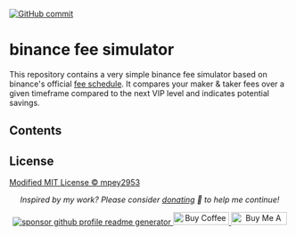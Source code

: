 
[![GitHub commit](https://img.shields.io/github/last-commit/mpey2953/udacity)](https://github.com/mpey2953/udacity/commits/master)

# binance fee simulator

This repository contains a very simple binance fee simulator based on binance's official [fee schedule](https://www.binance.com/en/fee/schedule). It compares your maker & taker fees over a given timeframe compared to the next VIP level and indicates potential savings.

## Contents

## License
[Modified MIT License © mpey2953](/LICENSE.txt)

<p align="center">
<i>Inspired by my work? Please consider <a href="https://paypal.me/mpey2953/5">donating</a>  💸 to help me continue!</i>
</p>

<p align="center">
<a href="https://www.paypal.me/mpey2953"><img src="https://img.shields.io/badge/support-PayPal-blue?logo=PayPal&style=flat-square&label=Donate" alt="sponsor github profile readme generator"/>
</a>
<a href='https://ko-fi.com/mpey2953' target='_blank'><img height='23' width="100" src='https://cdn.ko-fi.com/cdn/kofi3.png?v=2' alt='Buy Coffee for mpey2953' />
</a>
<a href="https://www.buymeacoffee.com/mpey2953" target="_blank"><img src="https://cdn.buymeacoffee.com/buttons/default-orange.png" alt="Buy Me A Coffee" height="23" width="100" style="border-radius:1px" />
</p>